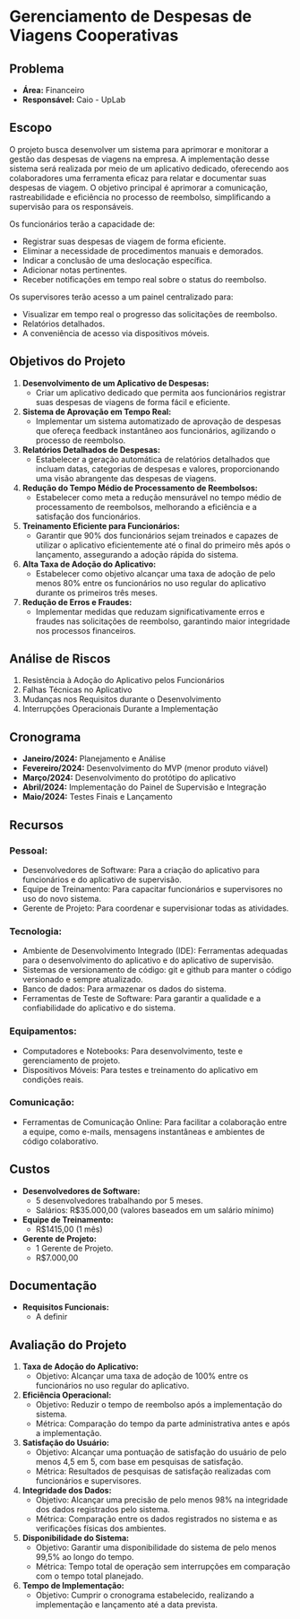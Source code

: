 # Gerenciamento de Despesas de Viagens Cooperativas

## Problema
- **Área:** Financeiro
- **Responsável:** Caio - UpLab

## Escopo
O projeto busca desenvolver um sistema para aprimorar e monitorar a gestão das despesas de viagens na empresa. A implementação desse sistema será realizada por meio de um aplicativo dedicado, oferecendo aos colaboradores uma ferramenta eficaz para relatar e documentar suas despesas de viagem. O objetivo principal é aprimorar a comunicação, rastreabilidade e eficiência no processo de reembolso, simplificando a supervisão para os responsáveis.

Os funcionários terão a capacidade de:
- Registrar suas despesas de viagem de forma eficiente.
- Eliminar a necessidade de procedimentos manuais e demorados.
- Indicar a conclusão de uma deslocação específica.
- Adicionar notas pertinentes.
- Receber notificações em tempo real sobre o status do reembolso.

Os supervisores terão acesso a um painel centralizado para:
- Visualizar em tempo real o progresso das solicitações de reembolso.
- Relatórios detalhados.
- A conveniência de acesso via dispositivos móveis.

## Objetivos do Projeto
1. **Desenvolvimento de um Aplicativo de Despesas:**
   - Criar um aplicativo dedicado que permita aos funcionários registrar suas despesas de viagens de forma fácil e eficiente.
2. **Sistema de Aprovação em Tempo Real:**
   - Implementar um sistema automatizado de aprovação de despesas que ofereça feedback instantâneo aos funcionários, agilizando o processo de reembolso.
3. **Relatórios Detalhados de Despesas:**
   - Estabelecer a geração automática de relatórios detalhados que incluam datas, categorias de despesas e valores, proporcionando uma visão abrangente das despesas de viagens.
4. **Redução do Tempo Médio de Processamento de Reembolsos:**
   - Estabelecer como meta a redução mensurável no tempo médio de processamento de reembolsos, melhorando a eficiência e a satisfação dos funcionários.
5. **Treinamento Eficiente para Funcionários:**
   - Garantir que 90% dos funcionários sejam treinados e capazes de utilizar o aplicativo eficientemente até o final do primeiro mês após o lançamento, assegurando a adoção rápida do sistema.
6. **Alta Taxa de Adoção do Aplicativo:**
   - Estabelecer como objetivo alcançar uma taxa de adoção de pelo menos 80% entre os funcionários no uso regular do aplicativo durante os primeiros três meses.
7. **Redução de Erros e Fraudes:**
   - Implementar medidas que reduzam significativamente erros e fraudes nas solicitações de reembolso, garantindo maior integridade nos processos financeiros.

## Análise de Riscos
1. Resistência à Adoção do Aplicativo pelos Funcionários
2. Falhas Técnicas no Aplicativo
3. Mudanças nos Requisitos durante o Desenvolvimento
4. Interrupções Operacionais Durante a Implementação

## Cronograma
- **Janeiro/2024:** Planejamento e Análise
- **Fevereiro/2024:** Desenvolvimento do MVP (menor produto viável)
- **Março/2024:** Desenvolvimento do protótipo do aplicativo
- **Abril/2024:** Implementação do Painel de Supervisão e Integração
- **Maio/2024:** Testes Finais e Lançamento

## Recursos
### Pessoal:
- Desenvolvedores de Software: Para a criação do aplicativo para funcionários e do aplicativo de supervisão.
- Equipe de Treinamento: Para capacitar funcionários e supervisores no uso do novo sistema.
- Gerente de Projeto: Para coordenar e supervisionar todas as atividades.

### Tecnologia:
- Ambiente de Desenvolvimento Integrado (IDE): Ferramentas adequadas para o desenvolvimento do aplicativo e do aplicativo de supervisão.
- Sistemas de versionamento de código: git e github para manter o código versionado e sempre atualizado.
- Banco de dados: Para armazenar os dados do sistema.
- Ferramentas de Teste de Software: Para garantir a qualidade e a confiabilidade do aplicativo e do sistema.

### Equipamentos:
- Computadores e Notebooks: Para desenvolvimento, teste e gerenciamento de projeto.
- Dispositivos Móveis: Para testes e treinamento do aplicativo em condições reais.

### Comunicação:
- Ferramentas de Comunicação Online: Para facilitar a colaboração entre a equipe, como e-mails, mensagens instantâneas e ambientes de código colaborativo.

## Custos
- **Desenvolvedores de Software:**
  - 5 desenvolvedores trabalhando por 5 meses.
  - Salários: R$35.000,00 (valores baseados em um salário mínimo)
- **Equipe de Treinamento:**
  - R$1415,00 (1 mês)
- **Gerente de Projeto:**
  - 1 Gerente de Projeto.
  - R$7.000,00

## Documentação
- **Requisitos Funcionais:**
  - A definir

## Avaliação do Projeto
1. **Taxa de Adoção do Aplicativo:**
   - Objetivo: Alcançar uma taxa de adoção de 100% entre os funcionários no uso regular do aplicativo.
2. **Eficiência Operacional:**
   - Objetivo: Reduzir o tempo de reembolso após a implementação do sistema.
   - Métrica: Comparação do tempo da parte administrativa antes e após a implementação.
3. **Satisfação do Usuário:**
   - Objetivo: Alcançar uma pontuação de satisfação do usuário de pelo menos 4,5 em 5, com base em pesquisas de satisfação.
   - Métrica: Resultados de pesquisas de satisfação realizadas com funcionários e supervisores.
4. **Integridade dos Dados:**
   - Objetivo: Alcançar uma precisão de pelo menos 98% na integridade dos dados registrados pelo sistema.
   - Métrica: Comparação entre os dados registrados no sistema e as verificações físicas dos ambientes.
5. **Disponibilidade do Sistema:**
   - Objetivo: Garantir uma disponibilidade do sistema de pelo menos 99,5% ao longo do tempo.
   - Métrica: Tempo total de operação sem interrupções em comparação com o tempo total planejado.
6. **Tempo de Implementação:**
   - Objetivo: Cumprir o cronograma estabelecido, realizando a implementação e lançamento até a data prevista.
